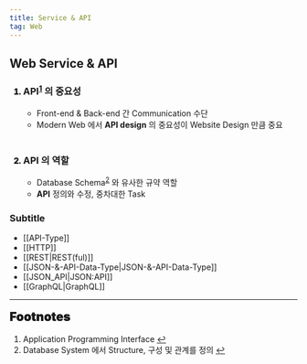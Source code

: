 ```yaml
---
title: Service & API
tag: Web
---
```


## Web Service & API

<ol>
  <li style='font-weight: 900'>
    <h3>API<sup id="api-ref"><a href="#foonote-api">1</a></sup> 의 중요성</h3>
      <ul>
        <li style='font-weight: normal'>Front-end & Back-end 간 Communication 수단</li>
        <li style='font-weight: normal'>Modern Web 에서 <b>API design</b> 의 중요성이 Website Design 만큼 중요</li>
      </ul>
  </li>
  <br>
  <li style='font-weight: 900'>
    <h3>API 의 역할</h3>
      <ul>
        <li style='font-weight: normal'>Database Schema<sup id="data-ref"><a href="#footnote-data">2</a></sup> 와 유사한 규약 역할</li>
        <li style='font-weight: normal'><b>API</b> 정의와 수정, 중차대한 Task</li>
      </ul>
  </li>
</ol>

### Subtitle

- [[API-Type]]
- [[HTTP]]
- [[REST|REST(ful)]]
- [[JSON-&-API-Data-Type|JSON-&-API-Data-Type]]
- [[JSON_API|JSON:API]]
- [[GraphQL|GraphQL]]

---

<span style="display: block; font-size: 1.5em; margin-top: 0.83em; margin-bottom: 0.83em; margin-left: 0; margin-right: 0; font-weight: 900; text-shadow: 0px 0px 0.5px #000">Footnotes</span>

<ol>
  <li id="foonote-api">Application Programming Interface
    <a href="#data-ref" title="Return">↩</a>
  </li>
  <li id="footnote-data">Database System 에서 Structure, 구성 및 관계를 정의
    <a href="#data-ref" title="Return">↩</a>
  </li>
</ol>
